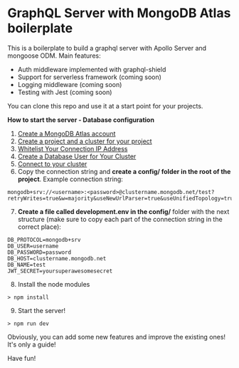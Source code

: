 # GraphQL Server with MongoDB Atlas boilerplate #

This is a boilerplate to build a graphql server with Apollo Server and mongoose ODM. 
Main features:
- Auth middleware implemented with graphql-shield
- Support for serverless framework (coming soon)
- Logging middleware (coming soon)
- Testing with Jest (coming soon)

You can clone this repo and use it at a start point for your projects.

**How to start the server - Database configuration**

1. [Create a MongoDB Atlas account](https://docs.atlas.mongodb.com/tutorial/create-atlas-account/)
2. [Create a project and a cluster for your project](https://docs.atlas.mongodb.com/tutorial/deploy-free-tier-cluster/)
3. [Whitelist Your Connection IP Address](https://docs.atlas.mongodb.com/tutorial/whitelist-connection-ip-address/)
4. [Create a Database User for Your Cluster](https://docs.atlas.mongodb.com/tutorial/create-mongodb-user-for-cluster/)
5. [Connect to your cluster](https://docs.atlas.mongodb.com/tutorial/connect-to-your-cluster/)
6. Copy the connection string and **create a config/ folder in the root of the project**. Example connection string: 
```
mongodb+srv://<username>:<password>@clustername.mongodb.net/test?retryWrites=true&w=majority&useNewUrlParser=true&useUnifiedTopology=true"
```
7. **Create a file called development.env in the config/** folder with the next structure (make sure to copy each part of the connection string in the correct place): 

```
DB_PROTOCOL=mongodb+srv
DB_USER=username
DB_PASSWORD=password
DB_HOST=clustername.mongodb.net
DB_NAME=test
JWT_SECRET=yoursuperawesomesecret
```

8. Install the node modules

```
> npm install
```
9. Start the server!

```
> npm run dev
```

Obviously, you can add some new features and improve the existing ones! It's only a guide!

Have fun!




